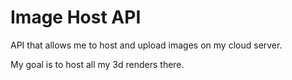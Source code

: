 # Image Host API

API that allows me to host and upload images on my cloud server.

My goal is to host all my 3d renders there.

#
